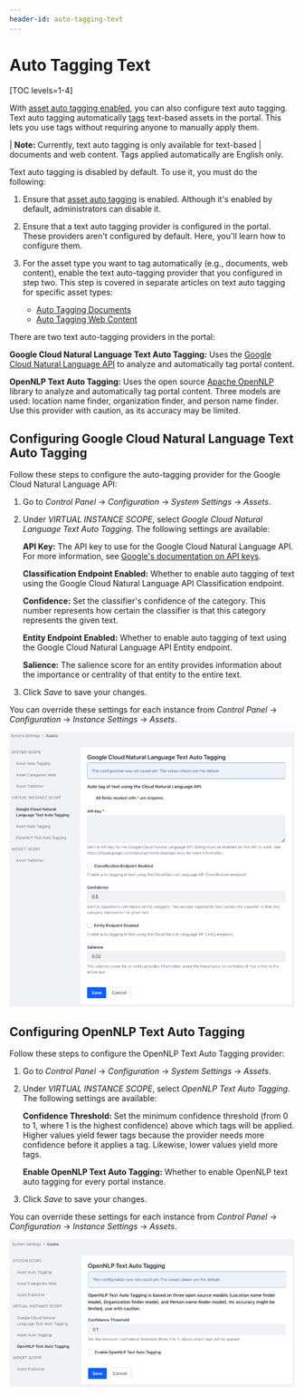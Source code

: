 ```yaml
---
header-id: auto-tagging-text
---
```


# Auto Tagging Text

[TOC levels=1-4]

With 
[asset auto tagging enabled](/discover/portal/-/knowledge_base/7-2/configuring-asset-auto-tagging), 
you can also configure text auto tagging. Text auto tagging automatically 
[tags](/discover/portal/-/knowledge_base/7-2/tagging-content) 
text-based assets in the portal. This lets you use tags without requiring anyone 
to manually apply them. 

| **Note:** Currently, text auto tagging is only available for text-based 
| documents and web content. Tags applied automatically are English only. 

Text auto tagging is disabled by default. To use it, you must do the following: 

1.  Ensure that 
    [asset auto tagging](/discover/portal/-/knowledge_base/7-2/configuring-asset-auto-tagging) 
    is enabled. Although it's enabled by default, administrators can disable it. 

2.  Ensure that a text auto tagging provider is configured in the portal. These 
    providers aren't configured by default. Here, you'll learn how to configure 
    them. 

3.  For the asset type you want to tag automatically (e.g., documents, web 
    content), enable the text auto-tagging provider that you configured in step 
    two. This step is covered in separate articles on text auto tagging for 
    specific asset types: 

    -   [Auto Tagging Documents](/discover/portal/-/knowledge_base/7-2/auto-tagging-documents)
    -   [Auto Tagging Web Content](/discover/portal/-/knowledge_base/7-2/auto-tagging-web-content)

There are two text auto-tagging providers in the portal: 

**Google Cloud Natural Language Text Auto Tagging:** Uses the 
[Google Cloud Natural Language API](https://cloud.google.com/natural-language/) 
to analyze and automatically tag portal content. 

**OpenNLP Text Auto Tagging:** Uses the open source 
[Apache OpenNLP](https://opennlp.apache.org/) 
library to analyze and automatically tag portal content. Three models are used: 
location name finder, organization finder, and person name finder. Use this 
provider with caution, as its accuracy may be limited. 

## Configuring Google Cloud Natural Language Text Auto Tagging

Follow these steps to configure the auto-tagging provider for the Google Cloud 
Natural Language API: 

1.  Go to *Control Panel* &rarr; *Configuration* &rarr; *System Settings* &rarr; 
    *Assets*. 

2.  Under *VIRTUAL INSTANCE SCOPE*, select 
    *Google Cloud Natural Language Text Auto Tagging*. The following settings 
    are available: 

    **API Key:** The API key to use for the Google Cloud Natural Language API. 
    For more information, see 
    [Google's documentation on API keys](https://cloud.google.com/docs/authentication/api-keys). 

    **Classification Endpoint Enabled:** Whether to enable auto tagging of text 
    using the Google Cloud Natural Language API Classification endpoint. 

    **Confidence:** Set the classifier's confidence of the category. This number 
    represents how certain the classifier is that this category represents the 
    given text. 
    <!-- What does that mean? What values are possible, and what do they do? -->

    **Entity Endpoint Enabled:** Whether to enable auto tagging of text using 
    the Google Cloud Natural Language API Entity endpoint. 

    **Salience:** The salience score for an entity provides information about 
    the importance or centrality of that entity to the entire text. 
    <!-- What does that mean? What values are possible, and what do they do? --> 

3.  Click *Save* to save your changes. 

You can override these settings for each instance from *Control Panel* &rarr; 
*Configuration* &rarr; *Instance Settings* &rarr; *Assets*. 

![Figure 1: Configure Google Cloud Natural Language text auto tagging for your portal instances.](../../../images/auto-tagging-text-google.png)

## Configuring OpenNLP Text Auto Tagging

Follow these steps to configure the OpenNLP Text Auto Tagging provider: 

1.  Go to *Control Panel* &rarr; *Configuration* &rarr; *System Settings* &rarr; 
    *Assets*. 

2.  Under *VIRTUAL INSTANCE SCOPE*, select *OpenNLP Text Auto Tagging*. The 
    following settings are available: 

    **Confidence Threshold:** Set the minimum confidence threshold (from 0 to 1, 
    where 1 is the highest confidence) above which tags will be applied. Higher 
    values yield fewer tags because the provider needs more confidence before it 
    applies a tag. Likewise, lower values yield more tags. 

    **Enable OpenNLP Text Auto Tagging:** Whether to enable OpenNLP text auto 
    tagging for every portal instance. 

3.  Click *Save* to save your changes. 

You can override these settings for each instance from *Control Panel* &rarr; 
*Configuration* &rarr; *Instance Settings* &rarr; *Assets*. 

![Figure 2: Configure OpenNLP text auto tagging for your portal instances.](../../../images/auto-tagging-text-open-nlp.png)
